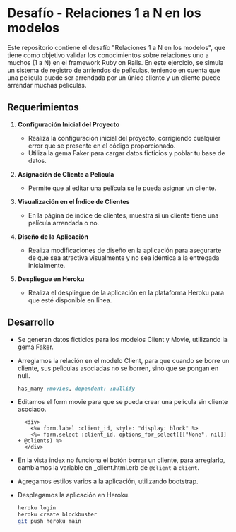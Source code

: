 # Desafío - Relaciones 1 a N en los modelos

Este repositorio contiene el desafío "Relaciones 1 a N en los modelos", que tiene como objetivo validar los conocimientos sobre relaciones uno a muchos (1 a N) en el framework Ruby on Rails. En este ejercicio, se simula un sistema de registro de arriendos de películas, teniendo en cuenta que una película puede ser arrendada por un único cliente y un cliente puede arrendar muchas películas.

## Requerimientos

1. **Configuración Inicial del Proyecto**
   - Realiza la configuración inicial del proyecto, corrigiendo cualquier error que se presente en el código proporcionado.
   - Utiliza la gema Faker para cargar datos ficticios y poblar tu base de datos.

2. **Asignación de Cliente a Película**
   - Permite que al editar una película se le pueda asignar un cliente.

3. **Visualización en el Índice de Clientes**
   - En la página de índice de clientes, muestra si un cliente tiene una película arrendada o no.

4. **Diseño de la Aplicación**
   - Realiza modificaciones de diseño en la aplicación para asegurarte de que sea atractiva visualmente y no sea idéntica a la entregada inicialmente.

5. **Despliegue en Heroku**
   - Realiza el despliegue de la aplicación en la plataforma Heroku para que esté disponible en línea.

## Desarrollo

- Se generan datos ficticios para los modelos Client y Movie, utilizando la gema Faker.

- Arreglamos la relación en el modelo Client, para que cuando se borre un cliente, sus pelìculas asociadas no se borren, sino que se pongan en null.

  ```ruby
  has_many :movies, dependent: :nullify
  ```

* Editamos el form movie para que se pueda crear una película sin cliente asociado.

  ```erb
    <div>
      <%= form.label :client_id, style: "display: block" %>
      <%= form.select :client_id, options_for_select([["None", nil]] + @clients) %>
    </div>
  ```

* En la vista index no funciona el botón borrar un cliente, para arreglarlo, cambiamos la variable en _client.html.erb de `@client` a `client`.

* Agregamos estilos varios a la aplicación, utilizando bootstrap.

* Desplegamos la aplicación en Heroku.

  ```bash	
  heroku login
  heroku create blockbuster
  git push heroku main
  